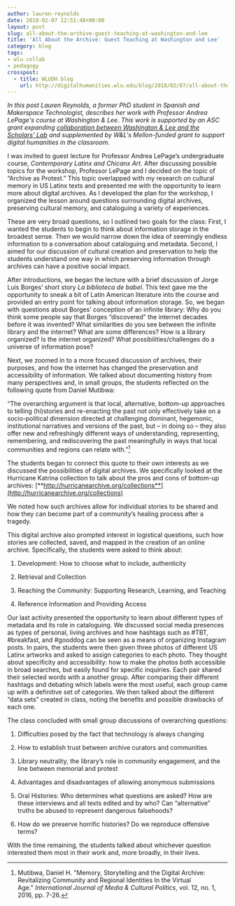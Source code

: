 ```yaml
---
author: lauren-reynolds
date: 2018-02-07 12:51:48+00:00
layout: post
slug: all-about-the-archive-guest-teaching-at-washington-and-lee
title: 'All About the Archive: Guest Teaching at Washington and Lee'
category: blog
tags:
- wlu collab
- pedagogy
crosspost:
  - title: WLUDH blog
    url: http://digitalhumanities.wlu.edu/blog/2018/02/07/all-about-the-archive/
---
```


_In this post Lauren Reynolds, a former PhD student in Spanish and Makerspace Technologist, describes her work with Professor Andrea LePage's course at Washington & Lee. This work is supported by an ASC grant expanding [collaboration between Washington & Lee and the Scholars' Lab](http://scholarslab.org/announcements/scholars-lab-grads-partner-with-washington-lee-university/) and supplemented by W&L's Mellon-funded grant to support digital humanities in the classroom._

I was invited to guest lecture for Professor Andrea LePage’s undergraduate course, *Contemporary Latinx and Chicanx Art*. After discussing possible topics for the workshop, Professor LePage and I decided on the topic of “Archive as Protest.” This topic overlapped with my research on cultural memory in US Latinx texts and presented me with the opportunity to learn more about digital archives. As I developed the plan for the workshop, I organized the lesson around questions surrounding digital archives, preserving cultural memory, and cataloguing a variety of experiences.

These are very broad questions, so I outlined two goals for the class: First, I wanted the students to begin to think about information storage in the broadest sense. Then we would narrow down the idea of seemingly endless information to a conversation about cataloguing and metadata. Second, I aimed for our discussion of cultural creation and preservation to help the students understand one way in which preserving information through archives can have a positive social impact.

After introductions, we began the lecture with a brief discussion of Jorge Luis Borges’ short story *La biblioteca de babel*. This text gave me the opportunity to sneak a bit of Latin American literature into the course and provided an entry point for talking about information storage. So, we began with questions about Borges’ conception of an infinite library: Why do you think some people say that Borges “discovered” the internet decades before it was invented? What similarities do you see between the infinite library and the internet? What are some differences? How is a library organized? Is the internet organized? What possibilities/challenges do a universe of information pose?

Next, we zoomed in to a more focused discussion of archives, their purposes, and how the internet has changed the preservation and accessibility of information. We talked about documenting history from many perspectives and, in small groups, the students reflected on the following quote from Daniel Mutibwa:

“The overarching argument is that local, alternative, bottom-up approaches to telling (hi)stories and re-enacting the past not only effectively take on a socio-political dimension directed at challenging dominant, hegemonic, institutional narratives and versions of the past, but – in doing so – they also offer new and refreshingly different ways of understanding, representing, remembering, and rediscovering the past meaningfully in ways that local communities and regions can relate with.”[^1]

The students began to connect this quote to their own interests as we discussed the possibilities of digital archives. We specifically looked at the Hurricane Katrina collection to talk about the pros and cons of bottom-up archives: [**http://hurricanearchive.org/collections**](http://hurricanearchive.org/collections)

We noted how such archives allow for individual stories to be shared and how they can become part of a community’s healing process after a tragedy.

This digital archive also prompted interest in logistical questions, such how stories are collected, saved, and mapped in the creation of an online archive. Specifically, the students were asked to think about:




  1. Development: How to choose what to include, authenticity


  2. Retrieval and Collection


  3. Reaching the Community: Supporting Research, Learning, and Teaching


  4. Reference Information and Providing Access


Our last activity presented the opportunity to learn about different types of metadata and its role in cataloguing. We discussed social media presences as types of personal, living archives and how hashtags such as #TBT, #breakfast, and #gooddog can be seen as a means of organizing Instagram posts. In pairs, the students were then given three photos of different US Latinx artworks and asked to assign categories to each photo. They thought about specificity and accessibility: how to make the photos both accessible in broad searches, but easily found for specific inquiries. Each pair shared their selected words with a another group. After comparing their different hashtags and debating which labels were the most useful, each group came up with a definitive set of categories. We then talked about the different “data sets” created in class, noting the benefits and possible drawbacks of each one.

The class concluded with small group discussions of overarching questions:


  1. Difficulties posed by the fact that technology is always changing


  2. How to establish trust between archive curators and communities


  3. Library neutrality, the library’s role in community engagement, and the line between memorial and protest


  4. Advantages and disadvantages of allowing anonymous submissions


  5. Oral Histories: Who determines what questions are asked? How are these interviews and all texts edited and by who? Can “alternative” truths be abused to represent dangerous falsehoods?


  6. How do we preserve horrific histories? Do we reproduce offensive terms?


With the time remaining, the students talked about whichever question interested them most in their work and, more broadly, in their lives.









[^1]: Mutibwa, Daniel H. "Memory, Storytelling and the Digital Archive: Revitalizing Community and Regional Identities In the Virtual Age." _International Journal of Media & Cultural Politics_, vol. 12, no. 1, 2016, pp. 7-26.
